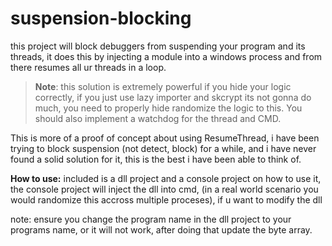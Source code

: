 # suspension-blocking

this project will block debuggers from suspending your program and its threads, it does this by injecting a module into a windows process and from there resumes all ur threads in a loop.

> **Note**: this solution is extremely powerful if you hide your logic correctly, if you just use lazy importer and skcrypt its not gonna do much, you need to properly hide randomize the logic to this. You should also implement a watchdog for the thread and CMD.

This is more of a proof of concept about using ResumeThread, i have been trying to block suspension (not detect, block) for a while, and i have never found a solid solution for it, this is the best i have been able to think of. 

**How to use:**
included is a dll project and a console project on how to use it, the console project will inject the dll into cmd, (in a real world scenario you would randomize this accross multiple proceses), if u want to modify the dll

note: ensure you change the program name in the dll project to your programs name, or it will not work, after doing that update the byte array.
